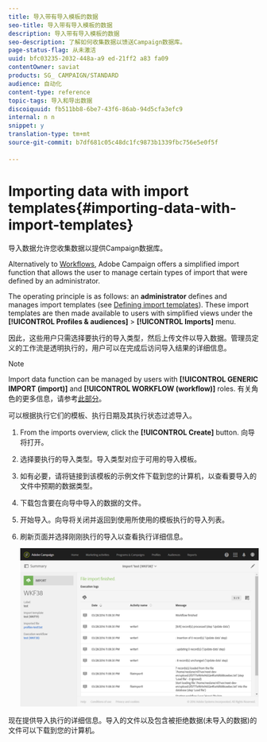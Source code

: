 ```yaml
---
title: 导入带有导入模板的数据
seo-title: 导入带有导入模板的数据
description: 导入带有导入模板的数据
seo-description: 了解如何收集数据以馈送Campaign数据库。
page-status-flag: 从未激活
uuid: bfc03235-2032-448a-a9 ed-21ff2 a83 fa09
contentOwner: saviat
products: SG_ CAMPAIGN/STANDARD
audience: 自动化
content-type: reference
topic-tags: 导入和导出数据
discoiquuid: fb511bb8-6be7-43f6-86ab-94d5cfa3efc9
internal: n n
snippet: y
translation-type: tm+mt
source-git-commit: b7df681c05c48dc1fc9873b1339fbc756e5e0f5f

---
```



# Importing data with import templates{#importing-data-with-import-templates}

导入数据允许您收集数据以提供Campaign数据库。

Alternatively to [Workflows](../../automating/using/discovering-workflows.md), Adobe Campaign offers a simplified import function that allows the user to manage certain types of import that were defined by an administrator.

The operating principle is as follows: an **administrator** defines and manages import templates (see [Defining import templates](../../automating/using/defining-import-templates.md)). These import templates are then made available to users with simplified views under the **[!UICONTROL Profiles & audiences]** &gt; **[!UICONTROL Imports]** menu.

因此，这些用户只需选择要执行的导入类型，然后上传文件以导入数据。管理员定义的工作流是透明执行的，用户可以在完成后访问导入结果的详细信息。

>[!NOTE]
>
>Import data function can be managed by users with **[!UICONTROL GENERIC IMPORT (import)]** and **[!UICONTROL WORKFLOW (workflow)]** roles. 有关角色的更多信息，请参考[此部分](../../administration/using/list-of-roles.md)。

可以根据执行它们的模板、执行日期及其执行状态过滤导入。

1. From the imports overview, click the **[!UICONTROL Create]** button. 向导将打开。
1. 选择要执行的导入类型。导入类型对应于可用的导入模板。
1. 如有必要，请将链接到该模板的示例文件下载到您的计算机，以查看要导入的文件中预期的数据类型。
1. 下载包含要在向导中导入的数据的文件。
1. 开始导入。向导将关闭并返回到使用所使用的模板执行的导入列表。
1. 刷新页面并选择刚刚执行的导入以查看执行详细信息。

   ![](assets/simplified_import1.png)

现在提供导入执行的详细信息。导入的文件以及包含被拒绝数据(未导入的数据)的文件可以下载到您的计算机。
